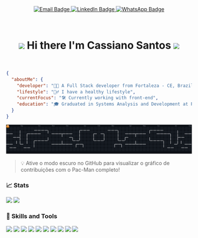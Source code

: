 <div id="header" align="center">
  <div id="badges">
    <a href="mailto:cassianosantosneto@gmail.com">
      <img src="https://img.shields.io/badge/Email-flat?logo=GMail&style=for-the-badge&logoColor=a277ff&labelColor=15141b&color=000&logoWidth=30" alt="Email Badge"/>
    </a>
    <a href="https://www.linkedin.com/in/cassiano-santos-14423921b/">
      <img src="https://img.shields.io/badge/LinkedIn-flat?logo=LinkedIn&style=for-the-badge&logoColor=a277ff&labelColor=15141b&color=000&logoWidth=30" alt="LinkedIn Badge"/>
    </a>
    <a href="https://wa.me/5585996918609?text=Olá%20Cassiano,%20vim%20através%20do%20github!">
      <img src="https://img.shields.io/badge/WhatsApp-25D366?logo=WhatsApp&style=for-the-badge&logoColor=a277ff&labelColor=15141b&color=000&logoWidth=30" alt="WhatsApp Badge"/>
    </a>
  </div>
  <br/>
  <img src="https://komarev.com/ghpvc/?username=CassianoSantosTech&color=a277ff&style=flat-square" alt=""/>
  <br/>
  <h1>
    <img src="https://media.giphy.com/media/hvRJCLFzcasrR4ia7z/giphy.gif" width="30px"/>
    Hi there I'm Cassiano Santos
    <img src="https://media.giphy.com/media/hvRJCLFzcasrR4ia7z/giphy.gif" width="30px"/>
  </h1>
 <br/>
</div>

```json
{
  "aboutMe": {
    "developer": "👨‍💻 A Full Stack developer from Fortaleza - CE, Brazil",
    "lifestyle": "🏋️‍♂️ I have a healthy lifestyle",
    "currentFocus": "🛠️ Currently working with front-end",
    "education": "🎓 Graduated in Systems Analysis and Development at FIAP"
  }
}
```
<p align="center">
  <img alt="Pacman contribution graph" src="https://raw.githubusercontent.com/CassianoSantosTech/CassianoSantosTech/output/pacman-contribution-graph-dark.svg" />
</p>

> 💡 Ative o modo escuro no GitHub para visualizar o gráfico de contribuições com o Pac-Man completo!

### 📈 Stats
<p align='center'>
  <div>
    <img src="https://github-readme-stats.vercel.app/api?username=CassianoSantosTech&count_private=true&hide=contribs&show_icons=true&bg_color=15141b&title_color=a277ff&text_color=edecee&icon_color=ffca85&border_color=61ffca&hide_border=false" />
    <img src="https://github-readme-stats.vercel.app/api/top-langs/?username=CassianoSantosTech&count_private=true&bg_color=15141b&title_color=a277ff&text_color=edecee&icon_color=ffca85&border_color=61ffca&hide_border=false&layout=compact" />
  </div>
</p>

### 🚀 Skills and Tools
<div style="display: inline_block">
  <img src="https://img.shields.io/badge/JavaScript-flat?logo=JavaScript&style=for-the-badge&logoColor=a277ff&labelColor=000&color=15141b&logoWidth=30" />
  <img src="https://img.shields.io/badge/TypeScript-flat?logo=TypeScript&style=for-the-badge&logoColor=a277ff&labelColor=000&color=15141b&logoWidth=30" />
  <img src="https://img.shields.io/badge/React-flat?logo=React&style=for-the-badge&logoColor=a277ff&labelColor=000&color=15141b&logoWidth=30" />
  <img src="https://img.shields.io/badge/Angular-flat?logo=Angular&style=for-the-badge&logoColor=a277ff&labelColor=000&color=15141b&logoWidth=30" />
  <img src="https://img.shields.io/badge/Node.js-flat?logo=Node.js&style=for-the-badge&logoColor=a277ff&labelColor=000&color=15141b&logoWidth=30" />
  <img src="https://img.shields.io/badge/Python-flat?logo=Python&style=for-the-badge&logoColor=a277ff&labelColor=000&color=15141b&logoWidth=30" />
  <img src="https://img.shields.io/badge/PostgreSQL-flat?logo=PostgreSQL&style=for-the-badge&logoColor=a277ff&labelColor=000&color=15141b&logoWidth=30" />
  <img src="https://img.shields.io/badge/MongoDB-flat?logo=MongoDB&style=for-the-badge&logoColor=a277ff&labelColor=000&color=15141b&logoWidth=30" />
  <img src="https://img.shields.io/badge/Kotlin-flat?logo=Kotlin&style=for-the-badge&logoColor=a277ff&labelColor=000&color=15141b&logoWidth=30" />
  <img src="https://img.shields.io/badge/Java-flat?logo=java&style=for-the-badge&logoColor=a277ff&labelColor=000&color=15141b&logoWidth=30" />
</div>
